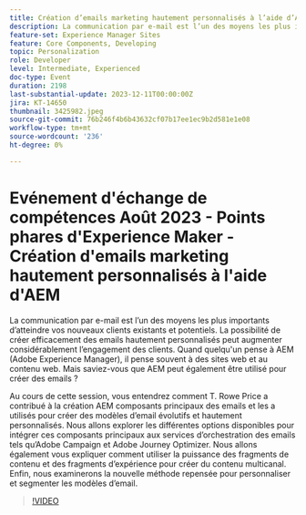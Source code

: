 ```yaml
---
title: Création d’emails marketing hautement personnalisés à l’aide d’AEM
description: La communication par e-mail est l’un des moyens les plus importants d’atteindre vos nouveaux clients existants et potentiels. La possibilité de créer efficacement des emails hautement personnalisés peut augmenter considérablement l’engagement des clients. Quand quelqu'un pense à AEM (Adobe Experience Manager), il pense souvent à des sites web et au contenu web. Mais saviez-vous que AEM peut également être utilisé pour créer des emails ?
feature-set: Experience Manager Sites
feature: Core Components, Developing
topic: Personalization
role: Developer
level: Intermediate, Experienced
doc-type: Event
duration: 2198
last-substantial-update: 2023-12-11T00:00:00Z
jira: KT-14650
thumbnail: 3425982.jpeg
source-git-commit: 76b246f4b6b43632cf07b17ee1ec9b2d581e1e08
workflow-type: tm+mt
source-wordcount: '236'
ht-degree: 0%

---
```



# Evénement d&#39;échange de compétences Août 2023 - Points phares d&#39;Experience Maker - Création d&#39;emails marketing hautement personnalisés à l&#39;aide d&#39;AEM

La communication par e-mail est l’un des moyens les plus importants d’atteindre vos nouveaux clients existants et potentiels. La possibilité de créer efficacement des emails hautement personnalisés peut augmenter considérablement l’engagement des clients. Quand quelqu&#39;un pense à AEM (Adobe Experience Manager), il pense souvent à des sites web et au contenu web. Mais saviez-vous que AEM peut également être utilisé pour créer des emails ?

Au cours de cette session, vous entendrez comment T. Rowe Price a contribué à la création AEM composants principaux des emails et les a utilisés pour créer des modèles d’email évolutifs et hautement personnalisés. Nous allons explorer les différentes options disponibles pour intégrer ces composants principaux aux services d’orchestration des emails tels qu’Adobe Campaign et Adobe Journey Optimizer. Nous allons également vous expliquer comment utiliser la puissance des fragments de contenu et des fragments d’expérience pour créer du contenu multicanal. Enfin, nous examinerons la nouvelle méthode repensée pour personnaliser et segmenter les modèles d’email.

>[!VIDEO](https://video.tv.adobe.com/v/3425982/?learn=on)
